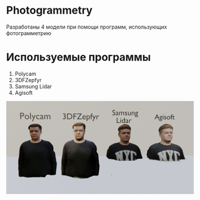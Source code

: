 # Photogrammetry
Разработаны 4 модели при помощи программ, использующих фотограмметрию

# Используемые программы
1. Polycam
2. 3DFZepfyr
3. Samsung Lidar
4. Agisoft

![Alt text](./AllModels.png?raw=true "Фото всех моделей")